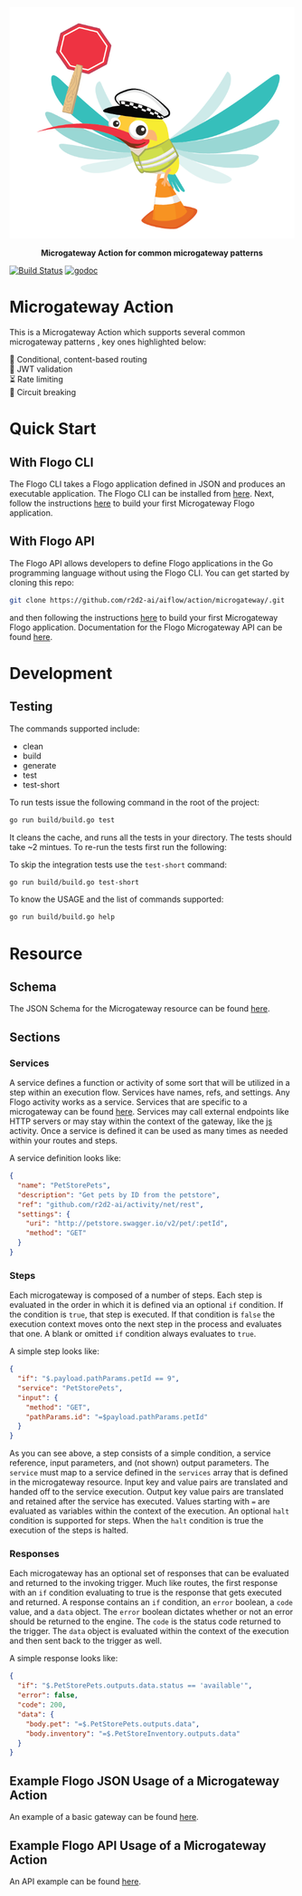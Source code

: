 <p align="center">
  <img src ="https://raw.githubusercontent.com/TIBCOSoftware/flogo/master/images/flynn_traffic_with_cone.png" />
</p>

<p align="center" >
  <b>Microgateway Action for common microgateway patterns</b>
</p>


[![Build Status](https://travis-ci.com/r2d2-ai/microgateway.svg)](https://travis-ci.com/r2d2-ai/microgateway) [![godoc](https://godoc.org/github.com/r2d2-ai/aiflow/action/microgateway/?status.svg)](https://godoc.org/github.com/r2d2-ai/aiflow/action/microgateway/)



# Microgateway Action

This is a Microgateway Action which supports several common microgateway patterns , key ones highlighted below: <br />

:twisted_rightwards_arrows: Conditional, content-based routing <br />
:closed_lock_with_key: JWT validation <br />
:hourglass_flowing_sand: Rate limiting <br />
:electric_plug: Circuit breaking <br />

# Quick Start

## With Flogo CLI

The Flogo CLI takes a Flogo application defined in JSON and produces an executable application. The Flogo CLI can be installed from [here](https://github.com/r2d2-ai/cli). Next, follow the instructions [here](examples/json/basic-gateway) to build your first Microgateway Flogo application.

## With Flogo API

The Flogo API allows developers to define Flogo applications in the Go programming language without using the Flogo CLI. You can get started by cloning this repo:

```bash
git clone https://github.com/r2d2-ai/aiflow/action/microgateway/.git
```

and then following the instructions [here](examples/api/basic-gateway) to build your first Microgateway Flogo application. Documentation for the Flogo Microgateway API can be found [here](https://godoc.org/github.com/r2d2-ai/aiflow/action/microgateway/api).

# Development

## Testing

The commands supported include:
- clean
- build
- generate
- test
- test-short

To run tests issue the following command in the root of the project:

```bash
go run build/build.go test
```
It cleans the cache, and runs all the tests in your directory.
The tests should take ~2 mintues. To re-run the tests first run the following:


To skip the integration tests use the `test-short` command:

```bash
go run build/build.go test-short
```

To know the USAGE and the list of commands supported:
```bash
go run build/build.go help
```

# Resource

## Schema

The JSON Schema for the Microgateway resource can be found [here](internal/schema/schema.json).

## Sections

### Services

A service defines a function or activity of some sort that will be utilized in a step within an execution flow. Services have names, refs, and settings. Any Flogo activity works as a service. Services that are specific to a microgateway can be found [here](activity). Services may call external endpoints like HTTP servers or may stay within the context of the gateway, like the [js](activity/circuitbreaker) activity. Once a service is defined it can be used as many times as needed within your routes and steps.

A service definition looks like:

```json
{
  "name": "PetStorePets",
  "description": "Get pets by ID from the petstore",
  "ref": "github.com/r2d2-ai/activity/net/rest",
  "settings": {
    "uri": "http://petstore.swagger.io/v2/pet/:petId",
    "method": "GET"
  }
}
```

### Steps

Each microgateway is composed of a number of steps. Each step is evaluated in the order in which it is defined via an optional `if` condition. If the condition is `true`, that step is executed. If that condition is `false` the execution context moves onto the next step in the process and evaluates that one. A blank or omitted `if` condition always evaluates to `true`.

A simple step looks like:

```json
{
  "if": "$.payload.pathParams.petId == 9",
  "service": "PetStorePets",
  "input": {
    "method": "GET",
    "pathParams.id": "=$payload.pathParams.petId"
  }
}
```

As you can see above, a step consists of a simple condition, a service reference, input parameters, and (not shown) output parameters. The `service` must map to a service defined in the `services` array that is defined in the microgateway resource. Input key and value pairs are translated and handed off to the service execution. Output key value pairs are translated and retained after the service has executed. Values starting with `=` are evaluated as variables within the context of the execution. An optional `halt` condition is supported for steps. When the `halt` condition is true the execution of the steps is halted.

### Responses

Each microgateway has an optional set of responses that can be evaluated and returned to the invoking trigger. Much like routes, the first response with an `if` condition evaluating to true is the response that gets executed and returned. A response contains an `if` condition, an `error` boolean, a `code` value, and a `data` object. The `error` boolean dictates whether or not an error should be returned to the engine. The `code` is the status code returned to the trigger. The `data` object is evaluated within the context of the execution and then sent back to the trigger as well.

A simple response looks like:

```json
{
  "if": "$.PetStorePets.outputs.data.status == 'available'",
  "error": false,
  "code": 200,
  "data": {
    "body.pet": "=$.PetStorePets.outputs.data",
    "body.inventory": "=$.PetStoreInventory.outputs.data"
  }
}
```

## Example Flogo JSON Usage of a Microgateway Action

An example of a basic gateway can be found [here](examples/json/basic-gateway).

## Example Flogo API Usage of a Microgateway Action

An API example can be found [here](examples/api/basic-gateway).
